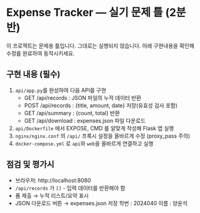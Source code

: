 # Expense Tracker — 실기 문제 틀 (2분반)

이 프로젝트는 문제용 틀입니다. 그대로는 실행되지 않습니다.
아래 구현내용을 확인해 수정를 완료하여 동작시키세요.

## 구현 내용 (필수)
1) `api/app.py`를 완성하여 다음 API를 구현
   - GET  /api/records   : JSON 파일의 누적 데이터 반환
   - POST /api/records   : {title, amount, date} 저장(유효성 검사 포함)
   - GET  /api/summary   : {count, total} 반환
   - GET  /api/download  : expenses.json 파일 다운로드
2) `api/Dockerfile` 에서 EXPOSE, CMD 를 알맞게 작성해 Flask 앱 실행
3) `nginx/nginx.conf` 의 `/api/` 프록시 설정을 올바르게 수정 (proxy_pass 주의)
4) `docker-compose.yml` 로 `api`와 `web`을 올바르게 연결하고 실행

## 점검 및 평가시 
- 브라우저: http://localhost:8080
- `/api/records` 가 `[]` - 입력 데이터를 반환해야 함
- 폼 제출 → 누적 리스트/요약 표시
- JSON 다운로드 버튼 → expenses.json 저장
학번 : 2024040 
이름 : 양윤석